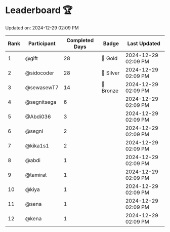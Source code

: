 # Leaderboard 🏆

Updated on: 2024-12-29 02:09 PM

| Rank | Participant       | Completed Days | Badge      | Last Updated         |
|------|-------------------|----------------|------------|----------------------|
| 1    | @gift             | 28             | 🏅 Gold     | 2024-12-29 02:09 PM |
| 2    | @sidocoder        | 28             | 🥈 Silver   | 2024-12-29 02:09 PM |
| 3    | @sewasewT7        | 14             | 🥉 Bronze   | 2024-12-29 02:09 PM |
| 4    | @segnitsega       | 6              |            | 2024-12-29 02:09 PM |
| 5    | @Abdi036          | 3              |            | 2024-12-29 02:09 PM |
| 6    | @segni            | 2              |            | 2024-12-29 02:09 PM |
| 7    | @kika1s1          | 2              |            | 2024-12-29 02:09 PM |
| 8    | @abdi             | 1              |            | 2024-12-29 02:09 PM |
| 9    | @tamirat          | 1              |            | 2024-12-29 02:09 PM |
| 10   | @kiya             | 1              |            | 2024-12-29 02:09 PM |
| 11   | @sena             | 1              |            | 2024-12-29 02:09 PM |
| 12   | @kena             | 1              |            | 2024-12-29 02:09 PM |
